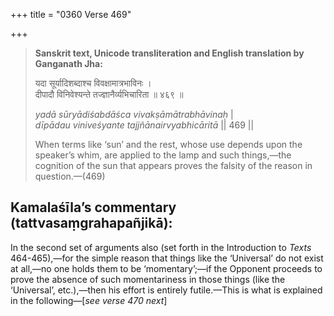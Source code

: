 +++
title = "0360 Verse 469"

+++
> **Sanskrit text, Unicode transliteration and English translation by Ganganath Jha:** 
>
> यदा सूर्यादिशब्दाश्च विवक्षामात्रभाविनः ।  
> दीपादौ विनिवेश्यन्ते तज्ज्ञानैर्व्यभिचारिता ॥ ४६९ ॥ 
>
> *yadā sūryādiśabdāśca vivakṣāmātrabhāvinaḥ* \|  
> *dīpādau viniveśyante tajjñānairvyabhicāritā* \|\| 469 \|\| 
>
> When terms like ‘sun’ and the rest, whose use depends upon the speaker’s whim, are applied to the lamp and such things,—the cognition of the sun that appears proves the falsity of the reason in question.—(469)



## Kamalaśīla’s commentary (tattvasaṃgrahapañjikā):

In the second set of arguments also (set forth in the Introduction to *Texts* 464-465),—for the simple reason that things like the ‘Universal’ do not exist at all,—no one holds them to be ‘momentary’;—if the Opponent proceeds to prove the absence of such momentariness in those things (like the ‘Universal’, etc.),—then his effort is entirely futile.—This is what is explained in the following—[*see verse 470 next*]


